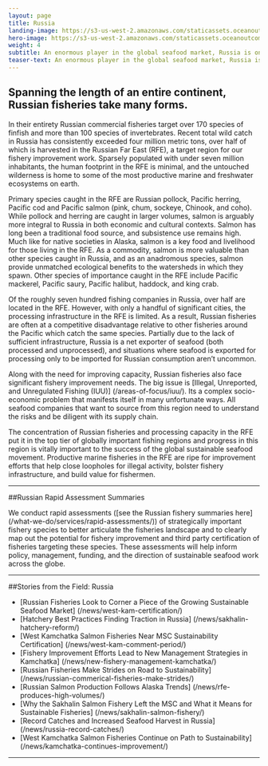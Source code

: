 ```yaml
---
layout: page
title: Russia
landing-image: https://s3-us-west-2.amazonaws.com/staticassets.oceanoutcomes.org/rollover+images/russian-fisheries-hover.jpg
hero-image: https://s3-us-west-2.amazonaws.com/staticassets.oceanoutcomes.org/hero+photos/russianfisherieshero.jpg
weight: 4
subtitle: An enormous player in the global seafood market, Russia is one of the world’s top ten producers of wild fish.
teaser-text: An enormous player in the global seafood market, Russia is one of the world’s top ten producers of wild fish. It is also a vitally important region for the future of sustainable seafood.
---
```

## Spanning the length of an entire continent, Russian fisheries take many forms. 

In their entirety Russian commercial fisheries target over 170 species of finfish and more than 100 species of invertebrates. Recent total wild catch in Russia has consistently exceeded four million metric tons, over half of which is harvested in the Russian Far East (RFE), a target region for our fishery improvement work. Sparsely populated with under seven million inhabitants, the human footprint in the RFE is minimal, and the untouched wilderness is home to some of the most productive marine and freshwater ecosystems on earth.

Primary species caught in the RFE are Russian pollock, Pacific herring, Pacific cod and Pacific salmon (pink, chum, sockeye, Chinook, and coho). While pollock and herring are caught in larger volumes, salmon is arguably more integral to Russia in both economic and cultural contexts. Salmon has long been a traditional food source, and subsistence use remains high. Much like for native societies in Alaska, salmon is a key food and livelihood for those living in the RFE. As a commodity, salmon is more valuable than other species caught in Russia, and as an anadromous species, salmon provide unmatched ecological benefits to the watersheds in which they spawn. Other species of importance caught in the RFE include Pacific mackerel, Pacific saury, Pacific halibut, haddock, and king crab.  

Of the roughly seven hundred fishing companies in Russia, over half are located in the RFE. However, with only a handful of significant cities, the processing infrastructure in the RFE is limited. As a result, Russian fisheries are often at a competitive disadvantage relative to other fisheries around the Pacific which catch the same species. Partially due to the lack of sufficient infrastructure, Russia is a net exporter of seafood (both processed and unprocessed), and situations where seafood is exported for processing only to be imported for Russian consumption aren’t uncommon. 

Along with the need for improving capacity, Russian fisheries also face significant fishery improvement needs. The big issue is [Illegal, Unreported, and Unregulated Fishing (IUU)] (/areas-of-focus/iuu/). Its a complex socio-economic problem that manifests itself in many unfortunate ways. All seafood companies that want to source from this region need to understand the risks and be diligent with its supply chain.

The concentration of Russian fisheries and processing capacity in the RFE put it in the top tier of globally important fishing regions and progress in this region is vitally important to the success of the global sustainable seafood movement. Productive marine fisheries in the RFE are ripe for improvement efforts that help close loopholes for illegal activity, bolster fishery infrastructure, and build value for fishermen.

---
##Russian Rapid Assessment Summaries

We conduct rapid assessments ([see the Russian fishery summaries here] (/what-we-do/services/rapid-assessments/)) of strategically important fishery species to better articulate the fisheries landscape and to clearly map out the potential for fishery improvement and third party certification of fisheries targeting these species. These assessments will help inform policy, management, funding, and the direction of sustainable seafood work across the globe.

---
##Stories from the Field: Russia

* [Russian Fisheries Look to Corner a Piece of the Growing Sustainable Seafood Market] (/news/west-kam-certification/)
* [Hatchery Best Practices Finding Traction in Russia] (/news/sakhalin-hatchery-reform/)
* [West Kamchatka Salmon Fisheries Near MSC Sustainability Certification] (/news/west-kam-comment-period/)
* [Fishery Improvement Efforts Lead to New Management Strategies in Kamchatka] (/news/new-fishery-management-kamchatka/)
* [Russian Fisheries Make Strides on Road to Sustainability] (/news/russian-commerical-fisheries-make-strides/)
* [Russian Salmon Production Follows Alaska Trends] (/news/rfe-produces-high-volumes/)
* [Why the Sakhalin Salmon Fishery Left the MSC and What it Means for Sustainable Fisheries] (/news/sakhalin-salmon-fishery/)
* [Record Catches and Increased Seafood Harvest in Russia] (/news/russia-record-catches/)
* [West Kamchatka Salmon Fisheries Continue on Path to Sustainability] (/news/kamchatka-continues-improvement/)

---
